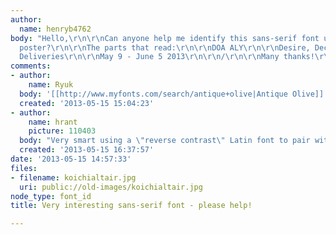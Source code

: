 ```yaml
---
author:
  name: henryb4762
body: "Hello,\r\n\r\nCan anyone help me identify this sans-serif font used in the
  poster?\r\n\r\nThe parts that read:\r\n\r\nDOA ALY\r\n\r\nDesire, Deceit, and Difficult
  Deliveries\r\n\r\nMay 9 - June 5 2013\r\n\r\n/\r\n\r\nMany thanks!\r\n\r\nH"
comments:
- author:
    name: Ryuk
  body: '[[http://www.myfonts.com/search/antique+olive|Antique Olive]]'
  created: '2013-05-15 15:04:23'
- author:
    name: hrant
    picture: 110403
  body: "Very smart using a \"reverse contrast\" Latin font to pair with Arabic.\r\n\r\nhhp\r\n"
  created: '2013-05-15 16:37:57'
date: '2013-05-15 14:57:33'
files:
- filename: koichialtair.jpg
  uri: public://old-images/koichialtair.jpg
node_type: font_id
title: Very interesting sans-serif font - please help!

---
```

